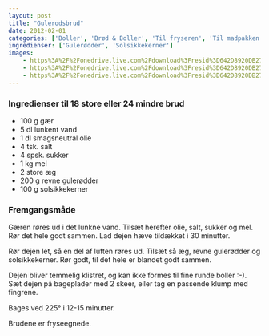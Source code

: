 ```yaml
---
layout: post
title: "Gulerodsbrud"
date: 2012-02-01
categories: ['Boller', 'Brød & Boller', 'Til fryseren', 'Til madpakken']
ingredienser: ['Gulerødder', 'Solsikkekerner']
images:
    - https%3A%2F%2Fonedrive.live.com%2Fdownload%3Fresid%3D642D8920DB2784EE!125812
    - https%3A%2F%2Fonedrive.live.com%2Fdownload%3Fresid%3D642D8920DB2784EE!125813
    - https%3A%2F%2Fonedrive.live.com%2Fdownload%3Fresid%3D642D8920DB2784EE!125816
---
```


### Ingredienser til 18 store eller 24 mindre brud
-   100 g gær
-   5 dl lunkent vand
-   1 dl smagsneutral olie
-   4 tsk. salt
-   4 spsk. sukker
-   1 kg mel
-   2 store æg
-   200 g revne gulerødder
-   100 g solsikkekerner

### Fremgangsmåde
Gæren røres ud i det lunkne vand. Tilsæt herefter olie, salt, sukker og mel. Rør det hele godt sammen. Lad dejen hæve tildækket i 30 minutter.

Rør dejen let, så en del af luften røres ud. Tilsæt så æg, revne gulerødder og solsikkekerner. Rør godt, til det hele er blandet godt sammen.

Dejen bliver temmelig klistret, og kan ikke formes til fine runde boller :-). Sæt dejen på bageplader med 2 skeer, eller tag en passende klump med fingrene.

Bages ved 225&deg; i 12-15 minutter.

Brudene er fryseegnede.
